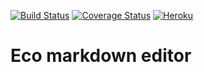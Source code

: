 [![Build Status](https://travis-ci.org/chickens-team/eco.svg?branch=development)](https://travis-ci.org/chickens-team/eco)
[![Coverage Status](https://coveralls.io/repos/github/chickens-team/eco/badge.svg?branch=development)](https://coveralls.io/github/chickens-team/eco?branch=development)
[![Heroku](https://heroku-badge.herokuapp.com/?app=chickens-eco&style=flat)](https://heroku-badge.herokuapp.com/?app=chickens-eco)

# Eco markdown editor
